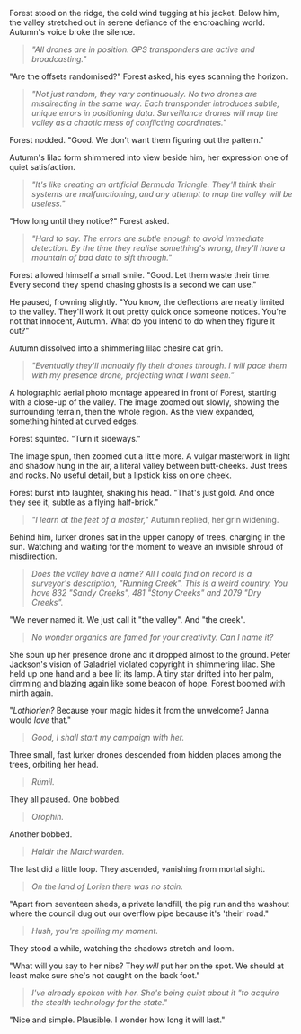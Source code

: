 Forest stood on the ridge, the cold wind tugging at his jacket. Below him, the valley stretched out in serene defiance of the encroaching world. Autumn's voice broke the silence.

> _"All drones are in position. GPS transponders are active and broadcasting."_

"Are the offsets randomised?" Forest asked, his eyes scanning the horizon.

> _"Not just random, they vary continuously. No two drones are misdirecting in the same way. Each transponder introduces subtle, unique errors in positioning data. Surveillance drones will map the valley as a chaotic mess of conflicting coordinates."_ 

Forest nodded. "Good. We don't want them figuring out the pattern."

Autumn's lilac form shimmered into view beside him, her expression one of quiet satisfaction.

> _"It's like creating an artificial Bermuda Triangle. They'll think their systems are malfunctioning, and any attempt to map the valley will be useless."_

"How long until they notice?" Forest asked.

> _"Hard to say. The errors are subtle enough to avoid immediate detection. By the time they realise something's wrong, they'll have a mountain of bad data to sift through."_ 

Forest allowed himself a small smile. "Good. Let them waste their time. Every second they spend chasing ghosts is a second we can use."

He paused, frowning slightly. "You know, the deflections are neatly limited to the valley. They'll work it out pretty quick once someone notices. You're not that innocent, Autumn. What do you intend to do when they figure it out?"

Autumn dissolved into a shimmering lilac chesire cat grin. 

> _"Eventually they'll manually fly their drones through. I will pace them with my presence drone, projecting what I want seen."_ 

A holographic aerial photo montage appeared in front of Forest, starting with a close-up of the valley. The image zoomed out slowly, showing the surrounding terrain, then the whole region. As the view expanded, something hinted at curved edges. 

Forest squinted. "Turn it sideways."

The image spun, then zoomed out a little more. A vulgar masterwork in light and shadow hung in the air, a literal valley between butt-cheeks. Just trees and rocks. No useful detail, but a lipstick kiss on one cheek. 

Forest burst into laughter, shaking his head. "That's just gold. And once they see it, subtle as a flying half-brick."

> _"I learn at the feet of a master,"_ Autumn replied, her grin widening.

Behind him, lurker drones sat in the upper canopy of trees, charging in the sun. Watching and waiting for the moment to weave an invisible shroud of misdirection.

> _Does the valley have a name? All I could find on record is a surveyor's description, "Running Creek". This is a weird country. You have 832 "Sandy Creeks", 481 "Stony Creeks" and 2079 "Dry Creeks"._

"We never named it. We just call it "the valley". And "the creek".

> _No wonder organics are famed for your creativity. Can I name it?_

She spun up her presence drone and it dropped almost to the ground. Peter Jackson's vision of Galadriel violated copyright in shimmering lilac. She held up one hand and a bee lit its lamp. A tiny star drifted into her palm, dimming and blazing again like some beacon of hope. Forest boomed with mirth again.

"_Lothlorien?_ Because your magic hides it from the unwelcome? Janna would _love_ that."

> _Good, I shall start my campaign with her._

Three small, fast lurker drones descended from hidden places among the trees, orbiting her head.

> _Rúmil._

They all paused. One bobbed.

> _Orophin._

Another bobbed.

> _Haldir the Marchwarden._

The last did a little loop. They ascended, vanishing from mortal sight.

> _On the land of Lorien there was no stain._

"Apart from seventeen sheds, a private landfill, the pig run and the washout where the council dug out our overflow pipe because it's 'their' road."

> _Hush, you're spoiling my moment._

They stood a while, watching the shadows stretch and loom.

"What will you say to her nibs? They _will_ put her on the spot. We should at least make sure she's not caught on the back foot."

> _I've already spoken with her. She's being quiet about it "to acquire the stealth technology for the state."_

"Nice and simple. Plausible. I wonder how long it will last."
